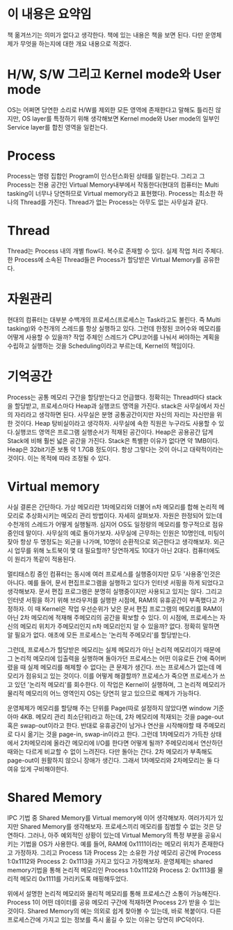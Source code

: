 # 이 내용은 요약임
책 옮겨쓰기는 의미가 없다고 생각한다. 책에 있는 내용은 책을 보면 된다.
다만 운영체제가 무엇을 하는지에 대한 개요 내용으로 적겠다.

# H/W, S/W 그리고 Kernel mode와 User mode
OS는 어쩌면 당연한 소리로 H/W를 제외한 모든 영역에 존재한다고 말해도 틀리진 않지만, OS layer를 특정하기 위해 생각해보면 Kernel mode와 User mode의 일부인 Service layer를 합친 영역을 일컫는다. 
# Process
Process는 명령 집합인 Program이 인스턴스화된 상태를 일컫는다. 그리고 그 Process는 전용 공간인 Virtual Memory내부에서 작동한다(현대의 컴퓨터는 Multi tasking이 너무나 당연하므로 Virtual memory라고 표현했다). Process는 최소한 하나의 Thread를 가진다. Thread가 없는 Process는 아무도 없는 사무실과 같다.
# Thread
Thread는 Process 내의 개별 flow다. 복수로 존재할 수 있다. 실제 작업 처리 주체다.
한 Process에 소속된 Thread들은 Process가 할당받은 Virtual Memory를 공유한다.
# 자원관리
현대의 컴퓨터는 대부분 수백개의 프로세스(프로세스는 Task라고도 불린다. 즉 Multi tasking)와 수천개의 스레드를 항상 실행하고 있다. 
그런데 한정된 코어수와 메모리를 어떻게 사용할 수 있을까? 작업 주체인 스레드가 CPU코어를 나눠서 써야하는 계획을 수립하고 실행하는 것을 Scheduling이라고 부르는데, Kernel의 책임이다. 

# 기억공간
Process는 공통 메모리 구간을 할당받는다고 언급했다. 정확히는 Thread마다 stack을 할당받고, 프로세스마다 Heap과 실행코드 영역을 가진다. stack은 사무실에서 자신의 자리라고 생각하면 된다. 사무실은 분명 공통공간이지만 자신의 자리는 자신만을 위한 것이다. Heap 탕비실이라고 생각하자. 사무실에 속한 직원은 누구라도 사용할 수 있다.실행코드 영역은 프로그램 실행순서가 적재된 공간이다. Heap은 공용공간 답게 Stack에 비해 훨씬 넓은 공간을 가진다. Stack은 특별한 이유가 없다면 약 1MB이다. Heap은 32bit기준 보통 약 1.7GB 정도이다. 항상 그렇다는 것이 아니고 대략적이라는 것이다. 이는 목적에 따라 조정될 수 있다. 

# Virtual memory
사실 결론은 간단하다. 가상 메모리란 1차메모리와 더불어 n차 메모리를 합해 논리적 메모리로 추상화시키는 메모리 관리 방법이다. 자세히 살펴보자. 자원은 한정되어 있는데 수천개의 스레드가 어떻게 실행될까. 심지어 OS도 일정량의 메모리를 항구적으로 점유중인데 말이다. 사무실의 예로 돌아가보자. 사무실에 근무하는 인원은 10명인데, 미팅이 잦아 항상 두 명정도는 외근을 나가며, 10명이 순환적으로 외근한다고 생각해보자. 외근시 업무를 위해 노트북이 몇 대 필요할까? 당연하게도 10대가 아닌 2대다. 컴퓨터에도 이 원리가 똑같이 적용된다.

멀티태스킹 중인 컴퓨터는 동시에 여러 프로세스를 실행중이지만 모두 '사용중'인것은 아니다. 예를 들어, 문서 편집프로그램을 실행하고 있다가 인터넷 서핑을 하게 되었다고 생각해보자. 문서 편집 프로그램은 분명히 실행중이지만 사용되고 있지는 않다.
그리고 인터넷 서핑을 하기 위해 브라우저를 실행한 시점에, RAM의 유휴공간이 부족했다고 가정하자. 이 때 Kernel은 작업 우선순위가 낮은 문서 편집 프로그램의 메모리를 RAM이 아닌 2차 메모리에 적재해 주메모리의 공간을 확보할 수 있다. 이 시점에, 프로세스는 자신의 메모리 위치가 주메모리인지 n차 메모리인지 알 수 있을까? 없다. 정확히 말하면 알 필요가 없다. 애초에 모든 프로세스는 '논리적 주메모리'를 할당받는다.

그런데, 프로세스가 할당받은 메모리는 실제 메모리가 아닌 논리적 메모리이기 때문에 그 논리적 메모리에 입출력을 실행하며 돌아가던 프로세스는 어떤 이유로든 간에 죽어버렸을 때 실제 메모리를 해제할 수 없다는 큰 문제가 생긴다. 쓰는 프로세스가 없는데 메모리가 점유되고 있는 것이다. 이를 어떻게 해결할까? 프로세스가 죽으면 프로세스가 쓰고 있던 '논리적 메모리'를 회수한다. 이 작업은 Kernel이 실행하며, 그 논리적 메모리가 물리적 메모리의 어느 영역인지 OS는 당연히 알고 있으므로 해제가 가능하다. 

운영체제가 메모리를 할당해 주는 단위를 Page(따로 설정하지 않았다면 window 기준 아마 4KB. 메모리 관리 최소단위)라고 하는데, 2차 메모리에 적재되는 것을 page-out 혹은 swap-out이라고 한다. 반대로 유휴공간이 남거나 연산을 시작해야할 때 주메모리로 다시 옮기는 것을 page-in, swap-in이라고 한다. 그런데 1차메모리가 가득찬 상태에서 2차메모리에 올라간 메모리에 I/O를 한다면 어떻게 될까? 주메모리에서 연산하던 때와는 다르게 비교할 수 없이 느려진다. 다만 돌아는 간다. 
2차 메모리가 부족해도 page-out이 원활하지 않으니 장애가 생긴다. 그래서 1차메모리와 2차메모리는 둘 다 여유 있게 구비해야한다.

# Shared Memory
IPC 기법 중 Shared Memory를 Virtual memory에 이어 생각해보자. 여러가지가 있지만 Shared Memory를 생각해보자. 프로세스끼리 메모리를 침범할 수 없는 것은 당연하다. 그러나, 아주 예외적인 상황이 있는데 Virtual Memory의 특정 부분을 공유시키는 기법을 OS가 사용한다. 예를 들어, RAM에 0x1111이라는 메모리 위치가 존재한다고 가정하자. 그리고 Process 1과 Process 2는 소유한 가상 메모리 공간에 Process 1:0x1112와 Process 2: 0x1113을 가지고 있다고 가정해보자. 운영체제는 shared memory기법을 통해 논리적 메모리인 Process 1:0x1112와 Process 2: 0x1113를 물리적 메모리 0x1111를 가리키도록 매핑해두었다.

위에서 설명한 논리적 메모리와 물리적 메모리를 통해 프로세스간 소통이 가능해진다. Process 1이 어떤 데이터를 공유 메모리 구간에 적재하면 Process 2가 받을 수 있는 것이다. Shared Memory의 예는 의외로 쉽게 찾아볼 수 있는데, 바로 복붙이다. 다른 프로세스간에 가지고 있는 정보를 즉시 옮길 수 있는 이유는 당연히 IPC덕이다.


